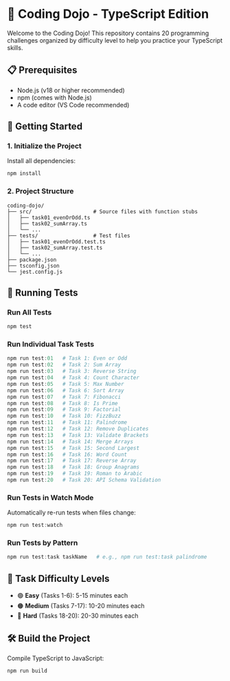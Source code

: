 # 🥋 Coding Dojo - TypeScript Edition

Welcome to the Coding Dojo! This repository contains 20 programming challenges organized by difficulty level to help you practice your TypeScript skills.

## 📋 Prerequisites

- Node.js (v18 or higher recommended)
- npm (comes with Node.js)
- A code editor (VS Code recommended)

## 🚀 Getting Started

### 1. Initialize the Project

Install all dependencies:

```powershell
npm install
```

### 2. Project Structure

```
coding-dojo/
├── src/                    # Source files with function stubs
│   ├── task01_evenOrOdd.ts
│   ├── task02_sumArray.ts
│   └── ...
├── tests/                  # Test files
│   ├── task01_evenOrOdd.test.ts
│   ├── task02_sumArray.test.ts
│   └── ...
├── package.json
├── tsconfig.json
└── jest.config.js
```

## 🧪 Running Tests

### Run All Tests

```powershell
npm test
```

### Run Individual Task Tests

```powershell
npm run test:01   # Task 1: Even or Odd
npm run test:02   # Task 2: Sum Array
npm run test:03   # Task 3: Reverse String
npm run test:04   # Task 4: Count Character
npm run test:05   # Task 5: Max Number
npm run test:06   # Task 6: Sort Array
npm run test:07   # Task 7: Fibonacci
npm run test:08   # Task 8: Is Prime
npm run test:09   # Task 9: Factorial
npm run test:10   # Task 10: FizzBuzz
npm run test:11   # Task 11: Palindrome
npm run test:12   # Task 12: Remove Duplicates
npm run test:13   # Task 13: Validate Brackets
npm run test:14   # Task 14: Merge Arrays
npm run test:15   # Task 15: Second Largest
npm run test:16   # Task 16: Word Count
npm run test:17   # Task 17: Reverse Array
npm run test:18   # Task 18: Group Anagrams
npm run test:19   # Task 19: Roman to Arabic
npm run test:20   # Task 20: API Schema Validation
```

### Run Tests in Watch Mode

Automatically re-run tests when files change:

```powershell
npm run test:watch
```

### Run Tests by Pattern

```powershell
npm run test:task taskName   # e.g., npm run test:task palindrome
```

## 🎯 Task Difficulty Levels

- 🟢 **Easy** (Tasks 1-6): 5-15 minutes each
- 🟠 **Medium** (Tasks 7-17): 10-20 minutes each
- 🔴 **Hard** (Tasks 18-20): 20-30 minutes each

## 🛠️ Build the Project

Compile TypeScript to JavaScript:

```powershell
npm run build
```
